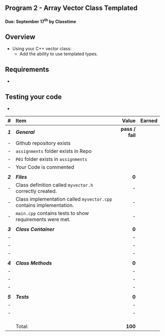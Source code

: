 ## Program 2 - Array Vector Class Templated
#### Due: September 17<sup>th</sup> by Classtime

## Overview

- Using your C++ vector class: 
    - Add the ability to use templated types.


## Requirements

- 

## Testing your code

- 

| #       | Item                                                                | Value           | Earned |
| :------ | :------------------------------------------------------------------ | --------------: | ------ |
| ***1*** | ***General***                                                       | **pass / fail** |        |
| -       | Github repository exists                                            |                 |        |
| -       | `assignments` folder exists in Repo                                 |                 |        |
| -       | `P01` folder exists in `assignments`                                |                 |        |
| -       | Your Code is commented                                              |                 |        |
|         |                                                                     |                 |        |
| ***2*** | ***Files***                                                         | **0**           |        |
| -       | Class definition called `myvector.h` correctly created.             | -               |        |
| -       | Class implementation called `myvector.cpp` contains implementation. | -               |        |
| -       | `main.cpp` contains tests to show requirements were met.            | -               |        |
|         |                                                                     |                 |        |
| ***3*** | ***Class Container***                                               | **0**           |        |
| -       |                                                                     | -               |        |
| -       |                                                                     | -               |        |
| -       |                                                                     | -               |        |
|         |                                                                     |                 |        |
| ***4*** | ***Class Methods***                                                 | **0**           |        |
| -       |                                                                     | -               |        |
| -       |                                                                     | -               |        |
| -       |                                                                     | -               |        |
|         |                                                                     |                 |        |
| ***5*** | ***Tests***                                                         | **0**           |        |
| -       |                                                                     | -               |        |
| -       |                                                                     | -               |        |
|         |                                                                     |                 |        |
|         |                                                                     |                 |        |
|         |                                                                     |                 |        |
|         | Total:                                                              | **100**         |        |
